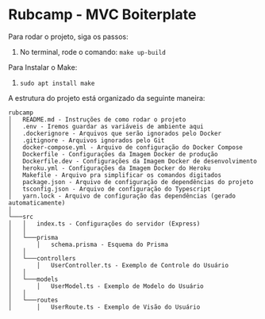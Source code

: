 # Rubcamp - MVC Boiterplate

Para rodar o projeto, siga os passos:

1. No terminal, rode o comando: `make up-build`

Para Instalar o Make:

1. `sudo apt install make`

A estrutura do projeto está organizado da seguinte maneira:

```
rubcamp
│   README.md - Instruções de como rodar o projeto
│   .env - Iremos guardar as variáveis de ambiente aqui
│   .dockerignore - Arquivos que serão ignorados pelo Docker
│   .gitignore - Arquivos ignorados pelo Git
│   docker-compose.yml - Arquivo de configuração do Docker Compose
│   Dockerfile - Configurações da Imagem Docker de produção
│   Dockerfile.dev - Configurações da Imagem Docker de desenvolvimento
│   heroku.yml - Configurações da Imagem Docker do Heroku
│   Makefile - Arquivo pra simplificar os comandos digitados
│   package.json - Arquivo de configuração de dependências do projeto
│   tsconfig.json - Arquivo de configuração do Typescript
│   yarn.lock - Arquivo de configuração das dependências (gerado automaticamente)
│
└───src
│   │   index.ts - Configurações do servidor (Express)
│   │
│   └───prisma
│       │   schema.prisma - Esquema do Prisma
│   │
│   └───controllers
│       │   UserController.ts - Exemplo de Controle do Usuário
│   │
│   └───models
│       │   UserModel.ts - Exemplo de Modelo do Usuário
│   │
│   └───routes
│       │   UserRoute.ts - Exemplo de Visão do Usuário
```
